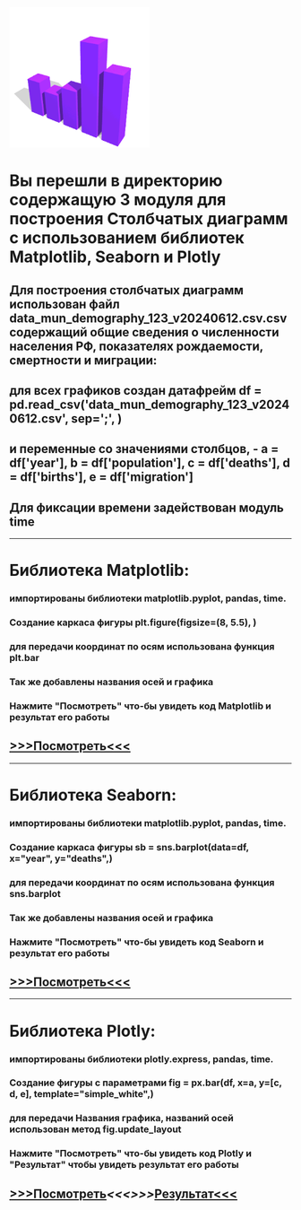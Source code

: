 <img src = 'https://github.com/AlexandrKuznetsov1/DegreeProject/blob/master/sketh_for_readme/from_bar.gif' width="250">

# Вы перешли в директорию содержащую 3 модуля для построения Столбчатых диаграмм с использованием библиотек Matplotlib, Seaborn и Plotly
## Для построения столбчатых диаграмм использован файл data_mun_demography_123_v20240612.csv.csv содержащий общие сведения о численности населения РФ, показателях рождаемости, смертности и миграции:

## для всех графиков создан датафрейм df = pd.read_csv('data_mun_demography_123_v20240612.csv', sep=';', )
## и переменные со значениями столбцов, - a = df['year'], b = df['population'], c = df['deaths'], d = df['births'], e = df['migration']
## Для фиксации времени задействован модуль time
___________________________________________________________________________________________________________________________________________________________________________________________________________
# Библиотека Matplotlib:
### импортированы библиотеки matplotlib.pyplot, pandas, time. 
### Создание каркаса фигуры plt.figure(figsize=(8, 5.5), )
### для передачи координат по осям использована функция plt.bar
### Так же добавлены названия осей и графика
### Нажмите "Посмотреть" что-бы увидеть код Matplotlib и результат его работы
## [>>>Посмотреть<<<](https://github.com/AlexandrKuznetsov1/DegreeProject/blob/master/bar_graphs/bar_graphs_PLT.ipynb)
___________________________________________________________________________________________________________________________________________________________________________________________________________
# Библиотека Seaborn:
### импортированы библиотеки matplotlib.pyplot, pandas, time. 
### Создание каркаса фигуры sb = sns.barplot(data=df, x="year", y="deaths",)
### для передачи координат по осям использована функция sns.barplot
### Так же добавлены названия осей и графика
### Нажмите "Посмотреть" что-бы увидеть код Seaborn и результат его работы
## [>>>Посмотреть<<<](https://github.com/AlexandrKuznetsov1/DegreeProject/blob/master/bar_graphs/bar_graphs_SNS.ipynb)
___________________________________________________________________________________________________________________________________________________________________________________________________________
# Библиотека Plotly:
### импортированы библиотеки plotly.express, pandas, time. 
### Создание фигуры с параметрами fig = px.bar(df, x=a, y=[c, d, e], template="simple_white",)
### для передачи Названия графика, названий осей использован метод fig.update_layout
### Нажмите "Посмотреть" что-бы увидеть код Plotly и "Результат" чтобы увидеть результат его работы
## [>>>Посмотреть](https://github.com/AlexandrKuznetsov1/DegreeProject/blob/master/bar_graphs/bar_graphs_PX.ipynb)_____<<<>>>_____[Результат<<<]()

